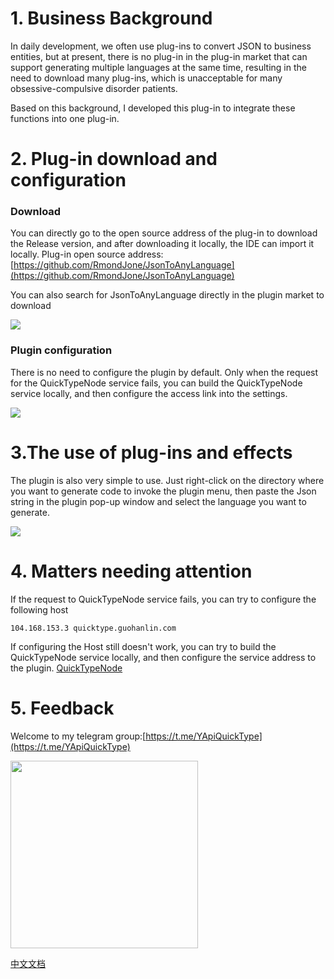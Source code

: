 # 1. Business Background

In daily development, we often use plug-ins to convert JSON to business entities, but at present,
there is no plug-in in the plug-in market that can support generating multiple languages at the same
time, resulting in the need to download many plug-ins, which is unacceptable for many
obsessive-compulsive disorder patients.

Based on this background, I developed this plug-in to integrate these functions into one plug-in.

# 2. Plug-in download and configuration

### Download

You can directly go to the open source address of the plug-in to download the Release version, and
after downloading it locally, the IDE can import it locally. Plug-in open source
address:[https://github.com/RmondJone/JsonToAnyLanguage](https://github.com/RmondJone/JsonToAnyLanguage)

You can also search for JsonToAnyLanguage directly in the plugin market to download

![](http://www.guohanlin.com/images/quicktype_anzhuang.png)

### Plugin configuration

There is no need to configure the plugin by default. Only when the request for the QuickTypeNode
service fails, you can build the QuickTypeNode service locally, and then configure the access link
into the settings.

![](http://www.guohanlin.com/images/jsontoanylanguage_setting.png)

# 3.The use of plug-ins and effects

The plugin is also very simple to use. Just right-click on the directory where you want to generate
code to invoke the plugin menu, then paste the Json string in the plugin pop-up window and select
the language you want to generate.

![](http://www.guohanlin.com/images/jsontoanylanguage_action.gif)

# 4. Matters needing attention

If the request to QuickTypeNode service fails, you can try to configure the following host

```
104.168.153.3 quicktype.guohanlin.com
```

If configuring the Host still doesn't work, you can try to build the QuickTypeNode service locally,
and then configure the service address to the
plugin. [QuickTypeNode](https://github.com/RmondJone/QuickTypeNode)

# 5. Feedback

Welcome to my telegram group:[https://t.me/YApiQuickType](https://t.me/YApiQuickType)

<img src="http://www.guohanlin.com/images/quicktype_tg_group.jpg" width="300"/>

[中文文档](./README_CN.md)
